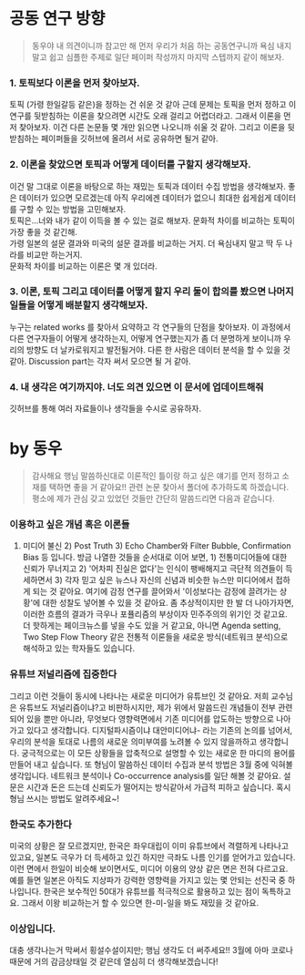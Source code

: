 # 공동 연구 방향

> 동우야 내 의견이니까 참고만 해
> 먼저 우리가 처음 하는 공동연구니까 욕심 내지 말고 쉽고 심플한 주제로 일단 페이퍼 작성까지 마지막 스텝까지 같이 해보자.    

### 1. 토픽보다 이론을 먼저 찾아보자.    
토픽 (가령 한일갈등 같은)을 정하는 건 쉬운 것 같아 근데 문제는 토픽을 먼저 정하고 이 연구를 뒷받침하는 이론을 찾으려면 시간도 오래 걸리고 어렵더라고. 
그래서 이론을 먼저 찾아보자. 이건 다른 논문들 몇 개만 읽으면 나오니까 쉬울 것 같아. 그리고 이론을 뒷받침하는 페이퍼들을 깃허브에 올려서 서로 공유하면 될거 같아. 

### 2. 이론을 찾았으면 토픽과 어떻게 데이터를 구할지 생각해보자. 
이건 말 그대로 이론을 바탕으로 하는 재밌는 토픽과 데이터 수집 방법을 생각해보자. 좋은 데이터가 있으면 모르겠는데 아직 우리에겐 데이터가 없으니 최대한 쉽게쉽게 데이터를 구할 수 있는 방법을 고민해보자.    
토픽은...너와 내가 같이 이득을 볼 수 있는 걸로 해보자. 문화적 차이를 비교하는 토픽이 가장 좋을 것 같긴해.    
가령 일본의 설문 결과와 미국의 설문 결과를 비교하는 거지. 더 욕심내지 말고 딱 두 나라를 비교만 하는거지.    
문화적 차이를 비교하는 이론은 몇 개 있더라.    

### 3. 이론, 토픽 그리고 데이터를 어떻게 할지 우리 둘이 합의를 봤으면 나머지 일들을 어떻게 배분할지 생각해보자. 
누구는 related works 를 찾아서 요약하고 각 연구들의 단점을 찾아보자. 이 과정에서 다른 연구자들이 어떻게 생각하는지, 어떻게 연구했는지가 좀 더 분명하게 보이니까 우리의 방향도 더 날카로워지고 발전될거야.   다른 한 사람은 데이터 분석을 할 수 있을 것 같아.   Discussion part는 각자 써서 모으면 될 거 같아. 

### 4. 내 생각은 여기까지야. 너도 의견 있으면 이 문서에 업데이트해줘 
깃허브를 통해 여러 자료들이나 생각들을 수시로 공유하자. 


# by 동우

> 감사해요 행님 말씀하신대로 이론적인 틀이랑 하고 싶은 얘기를 먼저 정하고 소재를 택하면 좋을 거 같아요!!
> 관련 논문 찾아서 폴더에 추가하도록 하겠습니다. 평소에 제가 관심 갖고 있었던 것들만 간단히 말씀드리면 다음과 같습니다.
### 이용하고 싶은 개념 혹은 이론들

1) 미디어 불신 2) Post Truth 3) Echo Chamber와 Filter Bubble, Confirmation Bias 등 입니다. 방금 나열한 것들을 순서대로 이어 보면, 1) 전통미디어들에 대한 신뢰가 무너지고 2) '어차피 진실은 없다'는 인식이 팽배해지고 극단적 의견들이 득세하면서 3) 각자 믿고 싶은 뉴스나 자신의 신념과 비슷한 뉴스만 미디어에서 접하게 되는 것 같아요. 여기에 감정 연구를 끌어와서 '이성보다는 감정에 끌려가는 상황'에 대한 성찰도 넣어볼 수 있을 것 같아요. 좀 추상적이지만 한 발 더 나아가자면, 이러한 흐름의 결과가 극우나 포퓰리즘의 부상이자 민주주의의 위기인 것 같고요. 더 핫하게는 페이크뉴스를 넣을 수도 있을 거 같고요, 아니면  Agenda setting, Two Step Flow Theory 같은 전통적 이론들을 새로운 방식(네트워크 분석)으로 해석하고 있는 학자들도 있습니다.

### 유튜브 저널리즘에 집중한다

그리고 이런 것들이 동시에 나타나는 새로운 미디어가 유튜브인 것 같아요. 저희 교수님은 유튜브도 저널리즘이냐?고 비판하시지만, 제가 위에서 말씀드린 개념들이 전부 관련되어 있을 뿐만 아니라, 무엇보다 영향력면에서 기존 미디어를 압도하는 방향으로 나아가고 있다고 생각합니다. 디지털파시즘이냐 대안미디어냐- 라는 기존의 논의를 넘어서, 우리의 분석을 토대로 나름의 새로운 의미부여를 노려볼 수 있지 않을까하고 생각합니다. 궁극적으로는 이 모든 상황들을 압축적으로 설명할 수 있는 새로운 한 마디의 용어를 만들어 내고 싶습니다. 또 형님이 말씀하신 데이터 수집과 분석 방법은 3월 중에 익혀볼 생각입니다. 네트워크 분석이나 Co-occurrence analysis를 일단 해볼 것 같아요. 설문은 시간과 돈은 드는데 신뢰도가 떨어지는 방식같아서 가급적 피하고 싶습니다. 혹시 형님 쓰시는 방법도 알려주세요~!

### 한국도 추가한다

미국의 상황은 잘 모르겠지만, 한국은 좌우대립이 이미 유튜브에서 격렬하게 나타나고 있고요, 일본도 극우가 더 득세하고 있긴 하지만 극좌도 나름 인기를 얻어가고 있습니다. 이런 면에서 한일이 비슷해 보이면서도, 미디어 이용의 양상 같은 면은 전혀 다르고요. 예를 들면 일본은 아직도 지상파가 강력한 영향력을 가지고 있는 몇 안되는 선진국 중 하나입니다. 한국은 보수적인 50대가 유튜브를 적극적으로 활용하고 있는 점이 독특하고요. 그래서 이왕 비교하는거 할 수 있으면 한-미-일을 봐도 재밌을 것 같아요. 

### 이상입니다.

대충 생각나는거 막써서 횡설수설이지만; 행님 생각도 더 써주세요!! 3월에 아마 코로나 때문에 거의 감금상태일 것 같은데 열심히 더 생각해보겠습니다!
